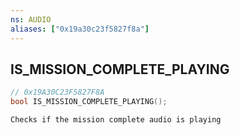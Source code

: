 ```yaml
---
ns: AUDIO
aliases: ["0x19a30c23f5827f8a"]
---
```

## IS_MISSION_COMPLETE_PLAYING

```c
// 0x19A30C23F5827F8A
bool IS_MISSION_COMPLETE_PLAYING();
```

```
Checks if the mission complete audio is playing
```
